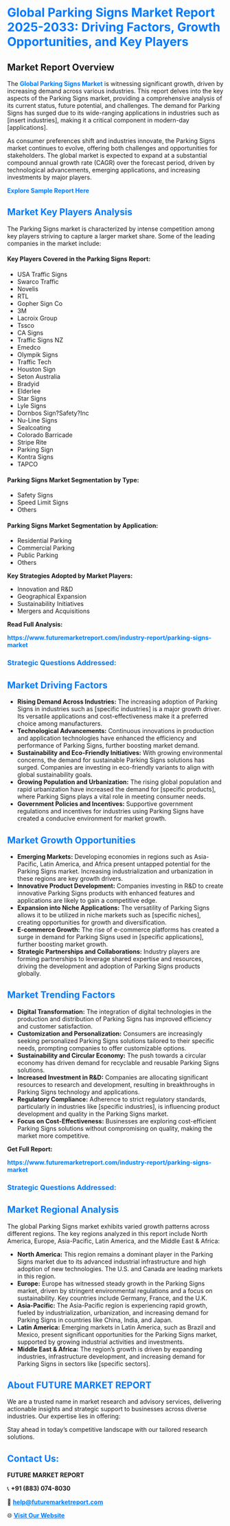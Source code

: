 <h1 style="color: #007BFF;">Global Parking Signs Market Report 2025-2033: Driving Factors, Growth Opportunities, and Key Players</h1>

<section id="overview">
<h2>Market Report Overview</h2>
<p>The <a href="https://www.futuremarketreport.com/industry-report/parking-signs-market" style="color: #007BFF; text-decoration: none;"><strong>Global Parking Signs Market</strong></a> is witnessing significant growth, driven by increasing demand across various industries. This report delves into the key aspects of the Parking Signs market, providing a comprehensive analysis of its current status, future potential, and challenges. The demand for Parking Signs has surged due to its wide-ranging applications in industries such as [insert industries], making it a critical component in modern-day [applications].</p>
<p>As consumer preferences shift and industries innovate, the Parking Signs market continues to evolve, offering both challenges and opportunities for stakeholders. The global market is expected to expand at a substantial compound annual growth rate (CAGR) over the forecast period, driven by technological advancements, emerging applications, and increasing investments by major players.</p>
</section>

<section id="overview">
<p><a href="https://www.futuremarketreport.com/request-sample/reportId=29153" style="color: #007BFF; text-decoration: none;"><strong>Explore Sample Report Here</strong></a></p>
</section>

<section id="key-players">
<h2 style="color: #007BFF;">Market Key Players Analysis</h2>
<p>The Parking Signs market is characterized by intense competition among key players striving to capture a larger market share. Some of the leading companies in the market include:</p>
<h4>Key Players Covered in the Parking Signs Report:</h4>
<ul><li>USA Traffic Signs</li><li>Swarco Traffic</li><li>Novelis</li><li>RTL</li><li>Gopher Sign Co</li><li>3M</li><li>Lacroix Group</li><li>Tssco</li><li>CA Signs</li><li>Traffic Signs NZ</li><li>Emedco</li><li>Olympik Signs</li><li>Traffic Tech</li><li>Houston Sign</li><li>Seton Australia</li><li>Bradyid</li><li>Elderlee</li><li>Star Signs</li><li>Lyle Signs</li><li>Dornbos Sign?Safety?Inc</li><li>Nu-Line Signs</li><li>Sealcoating</li><li>Colorado Barricade</li><li>Stripe Rite</li><li>Parking Sign</li><li>Kontra Signs</li><li>TAPCO</li></ul>
<h4>Parking Signs Market Segmentation by Type:</h4>
<ul><li>Safety Signs</li><li>Speed Limit Signs</li><li>Others</li></ul>

<h4>Parking Signs Market Segmentation by Application:</h4>
<ul><li>Residential Parking</li><li>Commercial Parking</li><li>Public Parking</li><li>Others</li></ul>
<p><strong>Key Strategies Adopted by Market Players:</strong></p>
<ul>
<li>Innovation and R&D</li>
<li>Geographical Expansion</li>
<li>Sustainability Initiatives</li>
<li>Mergers and Acquisitions</li>
</ul>
</section>

<section>
<p><strong>Read Full Analysis: </strong></p><a href="https://www.futuremarketreport.com/industry-report/parking-signs-market" style="color: #007BFF; text-decoration: none;"><strong>https://www.futuremarketreport.com/industry-report/parking-signs-market</strong></a>
<h3 style="color: #007BFF;">Strategic Questions Addressed:</h3>
</section>

<section id="driving-factors">
<h2 style="color: #007BFF;">Market Driving Factors</h2>
<ul>
<li><strong>Rising Demand Across Industries:</strong> The increasing adoption of Parking Signs in industries such as [specific industries] is a major growth driver. Its versatile applications and cost-effectiveness make it a preferred choice among manufacturers.</li>
<li><strong>Technological Advancements:</strong> Continuous innovations in production and application technologies have enhanced the efficiency and performance of Parking Signs, further boosting market demand.</li>
<li><strong>Sustainability and Eco-Friendly Initiatives:</strong> With growing environmental concerns, the demand for sustainable Parking Signs solutions has surged. Companies are investing in eco-friendly variants to align with global sustainability goals.</li>
<li><strong>Growing Population and Urbanization:</strong> The rising global population and rapid urbanization have increased the demand for [specific products], where Parking Signs plays a vital role in meeting consumer needs.</li>
<li><strong>Government Policies and Incentives:</strong> Supportive government regulations and incentives for industries using Parking Signs have created a conducive environment for market growth.</li>
</ul>
</section>

<section id="growth-opportunities">
<h2 style="color: #007BFF;">Market Growth Opportunities</h2>
<ul>
<li><strong>Emerging Markets:</strong> Developing economies in regions such as Asia-Pacific, Latin America, and Africa present untapped potential for the Parking Signs market. Increasing industrialization and urbanization in these regions are key growth drivers.</li>
<li><strong>Innovative Product Development:</strong> Companies investing in R&D to create innovative Parking Signs products with enhanced features and applications are likely to gain a competitive edge.</li>
<li><strong>Expansion into Niche Applications:</strong> The versatility of Parking Signs allows it to be utilized in niche markets such as [specific niches], creating opportunities for growth and diversification.</li>
<li><strong>E-commerce Growth:</strong> The rise of e-commerce platforms has created a surge in demand for Parking Signs used in [specific applications], further boosting market growth.</li>
<li><strong>Strategic Partnerships and Collaborations:</strong> Industry players are forming partnerships to leverage shared expertise and resources, driving the development and adoption of Parking Signs products globally.</li>
</ul>
</section>

<section id="trending-factors">
<h2 style="color: #007BFF;">Market Trending Factors</h2>
<ul>
<li><strong>Digital Transformation:</strong> The integration of digital technologies in the production and distribution of Parking Signs has improved efficiency and customer satisfaction.</li>
<li><strong>Customization and Personalization:</strong> Consumers are increasingly seeking personalized Parking Signs solutions tailored to their specific needs, prompting companies to offer customizable options.</li>
<li><strong>Sustainability and Circular Economy:</strong> The push towards a circular economy has driven demand for recyclable and reusable Parking Signs solutions.</li>
<li><strong>Increased Investment in R&D:</strong> Companies are allocating significant resources to research and development, resulting in breakthroughs in Parking Signs technology and applications.</li>
<li><strong>Regulatory Compliance:</strong> Adherence to strict regulatory standards, particularly in industries like [specific industries], is influencing product development and quality in the Parking Signs market.</li>
<li><strong>Focus on Cost-Effectiveness:</strong> Businesses are exploring cost-efficient Parking Signs solutions without compromising on quality, making the market more competitive.</li>
</ul>
</section>

<section>
<p><strong>Get Full Report: </strong></p><a href="https://www.futuremarketreport.com/industry-report/parking-signs-market" style="color: #007BFF; text-decoration: none;"><strong>https://www.futuremarketreport.com/industry-report/parking-signs-market</strong></a>
<h3 style="color: #007BFF;">Strategic Questions Addressed:</h3>
</section>


<section id="regional-analysis">
<h2 style="color: #007BFF;">Market Regional Analysis</h2>
<p>The global Parking Signs market exhibits varied growth patterns across different regions. The key regions analyzed in this report include North America, Europe, Asia-Pacific, Latin America, and the Middle East & Africa:</p>
<ul>
<li><strong>North America:</strong> This region remains a dominant player in the Parking Signs market due to its advanced industrial infrastructure and high adoption of new technologies. The U.S. and Canada are leading markets in this region.</li>
<li><strong>Europe:</strong> Europe has witnessed steady growth in the Parking Signs market, driven by stringent environmental regulations and a focus on sustainability. Key countries include Germany, France, and the U.K.</li>
<li><strong>Asia-Pacific:</strong> The Asia-Pacific region is experiencing rapid growth, fueled by industrialization, urbanization, and increasing demand for Parking Signs in countries like China, India, and Japan.</li>
<li><strong>Latin America:</strong> Emerging markets in Latin America, such as Brazil and Mexico, present significant opportunities for the Parking Signs market, supported by growing industrial activities and investments.</li>
<li><strong>Middle East & Africa:</strong> The region’s growth is driven by expanding industries, infrastructure development, and increasing demand for Parking Signs in sectors like [specific sectors].</li>
</ul>
</section>

<footer>
<h2 style="color: #007BFF;">About FUTURE MARKET REPORT</h2>
<p>We are a trusted name in market research and advisory services, delivering actionable insights and strategic support to businesses across diverse industries. Our expertise lies in offering:</p>

<p>Stay ahead in today’s competitive landscape with our tailored research solutions.</p>

<h2 style="color: #007BFF;">Contact Us:</h2>
<p><strong>FUTURE MARKET REPORT</strong></p>
<p>📞 <strong>+91 (883) 074-8030</strong></p>
<p>📧 <strong><a href="mailto:help@futuremarketreport.com" style="color: #007BFF;">help@futuremarketreport.com</a></strong></p>
<p>🌐 <strong><a href="https://www.futuremarketreport.com/" style="color: #007BFF;">Visit Our Website</a></strong></p>
</footer>